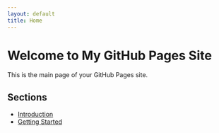 ```yaml
---
layout: default
title: Home
---
```


# Welcome to My GitHub Pages Site

This is the main page of your GitHub Pages site.

## Sections

- [Introduction](./docs/introduction.md)
- [Getting Started](./docs/getting-started.md)

